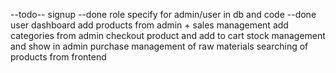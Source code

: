 --todo--
signup --done
role specify for admin/user in db and code --done
user dashboard
add products from admin + sales management
add categories from admin
checkout product and add to cart
stock management and show in admin
purchase management of raw materials
searching of products from frontend
